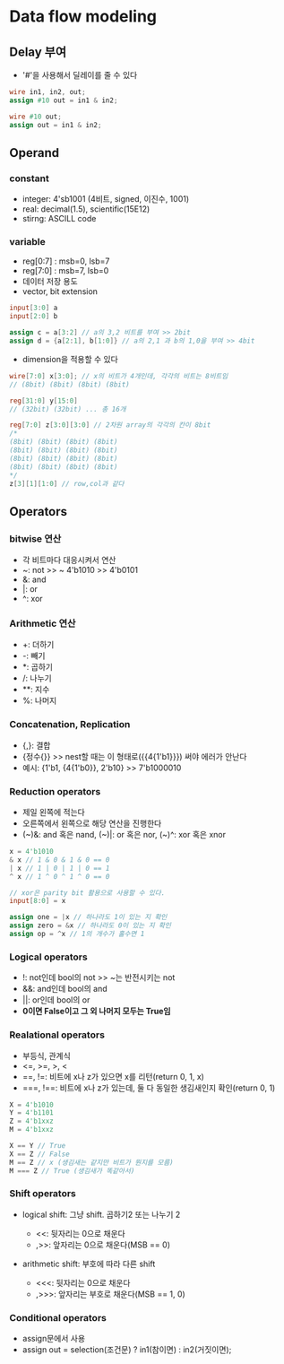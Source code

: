# Data flow modeling
## Delay 부여
- '#'을 사용해서 딜레이를 줄 수 있다

```verilog
wire in1, in2, out;
assign #10 out = in1 & in2;

wire #10 out;
assign out = in1 & in2;
```

## Operand
### constant
- integer: 4'sb1001 (4비트, signed, 이진수, 1001)
- real: decimal(1.5), scientific(15E12) 
- stirng: ASCILL code

###  variable
- reg[0:7] : msb=0, lsb=7
- reg[7:0] : msb=7, lsb=0
- 데이터 저장 용도
- vector, bit extension

```verilog
input[3:0] a
input[2:0] b

assign c = a[3:2] // a의 3,2 비트를 부여 >> 2bit
assign d = {a[2:1], b[1:0]} // a의 2,1 과 b의 1,0을 부여 >> 4bit
```

- dimension을 적용할 수 있다
```verilog
wire[7:0] x[3:0]; // x의 비트가 4개인데, 각각의 비트는 8비트임
// (8bit) (8bit) (8bit) (8bit)

reg[31:0] y[15:0]
// (32bit) (32bit) ... 총 16개

reg[7:0] z[3:0][3:0] // 2차원 array의 각각의 칸이 8bit
/*
(8bit) (8bit) (8bit) (8bit)
(8bit) (8bit) (8bit) (8bit)
(8bit) (8bit) (8bit) (8bit)
(8bit) (8bit) (8bit) (8bit)
*/
z[3][1][1:0] // row,col과 같다
```

## Operators
### bitwise 연산
- 각 비트마다 대응시켜서 연산
- ~: not >> ~ 4'b1010 >> 4'b0101
- &: and 
- |: or
- ^: xor

### Arithmetic 연산
- +: 더하기
- -: 빼기
- *: 곱하기
- /: 나누기
- **: 지수
- %: 나머지

### Concatenation, Replication
- {,}: 결합
- {정수{}} >> nest할 때는 이 형태로({{4{1'b1}}}) 써야 에러가 안난다
- 예시: {1'b1, {4{1'b0}}, 2'b10} >> 7'b1000010

### Reduction operators
- 제일 왼쪽에 적는다
- 오른쪽에서 왼쪽으로 해당 연산을 진행한다
- (~)&: and 혹은 nand, (~)|: or 혹은 nor, (~)^: xor 혹은 xnor
```verilog
x = 4'b1010
& x // 1 & 0 & 1 & 0 == 0
| x // 1 | 0 | 1 | 0 == 1
^ x // 1 ^ 0 ^ 1 ^ 0 == 0

// xor은 parity bit 활용으로 사용할 수 있다.
input[8:0] = x

assign one = |x // 하나라도 1이 있는 지 확인
assign zero = &x // 하나라도 0이 있는 지 확인
assign op = ^x // 1의 개수가 홀수면 1
```

### Logical operators
- !: not인데 bool의 not >> ~는 반전시키는 not
- &&: and인데 bool의 and
- ||: or인데 bool의 or
- **0이면 False이고 그 외 나머지 모두는 True임**

### Realational operators
- 부등식, 관계식
- <=, >=, >, <
- ==, !=: 비트에 x나 z가 있으면 x를 리턴(return 0, 1, x)
- ===, !==: 비트에 x나 z가 있는데, 둘 다 동일한 생김새인지 확인(return 0, 1)
```v
X = 4'b1010
Y = 4'b1101
Z = 4'b1xxz
M = 4'b1xxz

X == Y // True
X == Z // False
M == Z // x (생김새는 같지만 비트가 뭔지를 모름)
M === Z // True (생김새가 똑같아서)
```

### Shift operators
- logical shift: 그냥 shift. 곱하기2 또는 나누기 2
  - <<: 뒷자리는 0으로 채운다
  - ,>>: 앞자리는 0으로 채운다(MSB == 0)

- arithmetic shift: 부호에 따라 다른 shift
  - <<<: 뒷자리는 0으로 채운다
  - ,>>>: 앞자리는 부호로 채운다(MSB == 1, 0)

### Conditional operators
- assign문에서 사용
- assign out = selection(조건문) ? in1(참이면) : in2(거짓이면);
